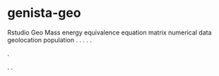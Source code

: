 # genista-geo
Rstudio Geo Mass energy equivalence equation matrix numerical data geolocation population
.
.
.
.
.




.






















.
.





















